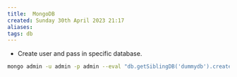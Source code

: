 ```yaml
---
title:  MongoDB
created: Sunday 30th April 2023 21:17
aliases: 
tags: db
---
```


- Create user and pass in specific database.

```bash 
mongo admin -u admin -p admin --eval "db.getSiblingDB('dummydb').createUser({user: 'dummyuser', pwd: 'dummysecret', roles: ['readWrite']})"
```